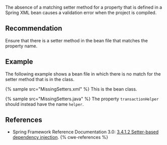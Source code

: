 The absence of a matching setter method for a property that is defined in a Spring XML bean causes a validation error when the project is compiled.


## Recommendation
Ensure that there is a setter method in the bean file that matches the property name.


## Example
The following example shows a bean file in which there is no match for the setter method that is in the class.

{% sample src="MissingSetters.xml" %}
This is the bean class.

{% sample src="MissingSetters.java" %}
The property `transactionHelper` should instead have the name `helper`.


## References
* Spring Framework Reference Documentation 3.0: [3.4.1.2 Setter-based dependency injection](http://static.springsource.org/spring/docs/3.0.x/spring-framework-reference/html/beans.html#beans-setter-injection).
{% cwe-references %}
